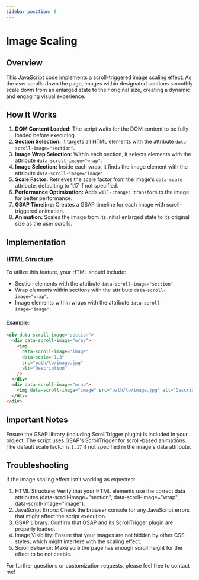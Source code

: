 ```yaml
---
sidebar_position: 8
---
```


# Image Scaling

## Overview

This JavaScript code implements a scroll-triggered image scaling effect. As the user scrolls down the page, images within designated sections smoothly scale down from an enlarged state to their original size, creating a dynamic and engaging visual experience.

## How It Works

1.  **DOM Content Loaded:** The script waits for the DOM content to be fully loaded before executing.
2.  **Section Selection:** It targets all HTML elements with the attribute `data-scroll-image="section"`.
3.  **Image Wrap Selection:** Within each section, it selects elements with the attribute `data-scroll-image="wrap"`.
4.  **Image Selection:** Inside each wrap, it finds the image element with the attribute `data-scroll-image="image"`.
5.  **Scale Factor:** Retrieves the scale factor from the image's `data-scale` attribute, defaulting to 1.17 if not specified.
6.  **Performance Optimization:** Adds `will-change: transform` to the image for better performance.
7.  **GSAP Timeline:** Creates a GSAP timeline for each image with scroll-triggered animation.
8.  **Animation:** Scales the image from its initial enlarged state to its original size as the user scrolls.

## Implementation

### HTML Structure

To utilize this feature, your HTML should include:

- Section elements with the attribute `data-scroll-image="section"`.
- Wrap elements within sections with the attribute `data-scroll-image="wrap"`.
- Image elements within wraps with the attribute `data-scroll-image="image"`.

#### Example:

```html
<div data-scroll-image="section">
  <div data-scroll-image="wrap">
    <img
      data-scroll-image="image"
      data-scale="1.3"
      src="path/to/image.jpg"
      alt="Description"
    />
  </div>
  <div data-scroll-image="wrap">
    <img data-scroll-image="image" src="path/to/image.jpg" alt="Description" />
  </div>
</div>
```

## Important Notes

Ensure the GSAP library (including ScrollTrigger plugin) is included in your project.
The script uses GSAP's ScrollTrigger for scroll-based animations.
The default scale factor is `1.17` if not specified in the image's data attribute.

## Troubleshooting

If the image scaling effect isn't working as expected:

1. HTML Structure: Verify that your HTML elements use the correct data attributes (data-scroll-image="section", data-scroll-image="wrap", data-scroll-image="image").
2. JavaScript Errors: Check the browser console for any JavaScript errors that might affect the script execution.
3. GSAP Library: Confirm that GSAP and its ScrollTrigger plugin are properly loaded.
4. Image Visibility: Ensure that your images are not hidden by other CSS styles, which might interfere with the scaling effect.
5. Scroll Behavior: Make sure the page has enough scroll height for the effect to be noticeable.

For further questions or customization requests, please feel free to contact me!
